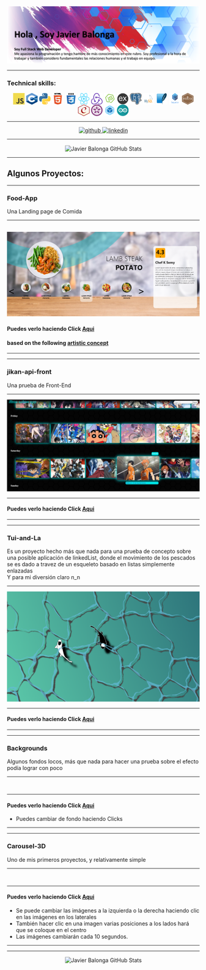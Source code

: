 <img src="https://github.com/JavierBalonga/JavierBalonga/blob/master/img/portada.png"/>

---

### Technical skills:  
<p align="center">
  <img src="https://github.com/JavierBalonga/JavierBalonga/blob/master/img/skills/javascript.png" width="30" height="30" align="center"/>
  <img src="https://github.com/JavierBalonga/JavierBalonga/blob/master/img/skills/c++.png" width="30" height="30" align="center"/>
  <img src="https://github.com/JavierBalonga/JavierBalonga/blob/master/img/skills/python.png" width="30" height="30" align="center"/>
  <img src="https://github.com/JavierBalonga/JavierBalonga/blob/master/img/skills/html5.png" width="30" height="30" align="center"/>
  <img src="https://github.com/JavierBalonga/JavierBalonga/blob/master/img/skills/css.png" width="30" height="30" align="center"/>
  <img src="https://github.com/JavierBalonga/JavierBalonga/blob/master/img/skills/react.png" width="30" height="30" align="center"/>
  <img src="https://github.com/JavierBalonga/JavierBalonga/blob/master/img/skills/redux.png" width="30" height="30" align="center"/>
  <img src="https://github.com/JavierBalonga/JavierBalonga/blob/master/img/skills/nodejs.png" width="30" height="30" align="center"/>
  <img src="https://github.com/JavierBalonga/JavierBalonga/blob/master/img/skills/express.png" width="30" height="30" align="center"/>
  <img src="https://github.com/JavierBalonga/JavierBalonga/blob/master/img/skills/postgresql.png" width="30" height="30" align="center"/>
  <img src="https://github.com/JavierBalonga/JavierBalonga/blob/master/img/skills/mysql.svg" width="30" height="30" align="center"/>
  <img src="https://github.com/JavierBalonga/JavierBalonga/blob/master/img/skills/sqlite.png" width="30" height="30" align="center"/>
  <img src="https://github.com/JavierBalonga/JavierBalonga/blob/master/img/skills/sequelize.png" width="30" height="30" align="center"/>
  <img src="https://github.com/JavierBalonga/JavierBalonga/blob/master/img/skills/mocha.png" width="30" height="30" align="center"/>
  <img src="https://github.com/JavierBalonga/JavierBalonga/blob/master/img/skills/chai.png" width="30" height="30" align="center"/>
  <img src="https://github.com/JavierBalonga/JavierBalonga/blob/master/img/skills/jasmine.png" width="30" height="30" align="center"/>
  <img src="https://github.com/JavierBalonga/JavierBalonga/blob/master/img/skills/webpack.png" width="30" height="30" align="center"/>
  <img src="https://github.com/JavierBalonga/JavierBalonga/blob/master/img/skills/arduino.png" width="30" height="30" align="center"/>
</p>  

---  


<p align="center">
    <a href="https://github.com/JavierBalonga">
      <img src='https://cdn.jsdelivr.net/npm/simple-icons@3.0.1/icons/github.svg' alt='github' height='40'>
    </a>
    <a href="https://www.linkedin.com/in/javier-balonga-39518a1b1/">
      <img src='https://cdn.jsdelivr.net/npm/simple-icons@3.0.1/icons/linkedin.svg' alt='linkedin' height='40'>
    </a>
</p>

---  

<p align="center">
    <img align="center" alt="Javier Balonga GitHub Stats" src="https://github-readme-stats.vercel.app/api/top-langs/?username=JavierBalonga&layout=compact" />
</p>

---

## Algunos Proyectos:

---  

### Food-App 
Una Landing page de Comida

---
[<img alt="" src="https://github.com/JavierBalonga/Food-App/blob/master/preview.png" />](https://javierbalonga.github.io/Food-App/)
---
#### Puedes verlo haciendo Click [Aqui](https://javierbalonga.github.io/Food-App/)
#### based on the following [artistic concept](https://ar.pinterest.com/pin/744079169681034966/)  

---  
---  

### jikan-api-front
Una prueba de Front-End

---  

[<img alt="" src="https://github.com/JavierBalonga/jikan-api-front/blob/master/preview.png" />](https://javierbalonga.github.io/jikan-api-front/)

---  

#### Puedes verlo haciendo Click [Aqui](https://javierbalonga.github.io/jikan-api-front/)  

---  
---  

### Tui-and-La
Es un proyecto hecho más que nada para una prueba de concepto sobre una posible aplicación de linkedList, donde el movimiento de los pescados se es dado a travez de un esqueleto basado en listas simplemente enlazadas  
Y para mi diversión claro n_n

---  

[<img alt="" src="https://github.com/JavierBalonga/Tui-and-La/blob/master/preview.png" />](https://javierbalonga.github.io/Tui-and-La/)

---

#### Puedes verlo haciendo Click [Aqui](https://javierbalonga.github.io/Tui-and-La/)  

---
---

### Backgrounds
Algunos fondos locos, más que nada para hacer una prueba sobre el efecto podía lograr con poco

---

[<img alt="" src="https://github.com/JavierBalonga/Backgrounds/blob/master/preview.png" />](https://javierbalonga.github.io/Backgrounds/)

---

#### Puedes verlo haciendo Click [Aqui](https://javierbalonga.github.io/Backgrounds/)  
  
- Puedes cambiar de fondo haciendo Clicks

---
---

### Carousel-3D
Uno de mis primeros proyectos, y relativamente simple

---

[<img alt="" src="https://github.com/JavierBalonga/Carousel-3D/blob/master/preview.png" />](https://javierbalonga.github.io/Carousel-3D/)

---

#### Puedes verlo haciendo Click [Aqui](https://javierbalonga.github.io/Carousel-3D/)  
  
- Se puede cambiar las imágenes a la izquierda o la derecha haciendo clic en las imágenes en los laterales
- También hacer clic en una imagen varias posiciones a los lados hará que se coloque en el centro
- Las imágenes cambiarán cada 10 segundos.

---
---

<p align="center">
    <img align="center" alt="Javier Balonga GitHub Stats" src="https://github-readme-stats.vercel.app/api?username=JavierBalonga&show_icons=true&count_private=true" />
</p> 
